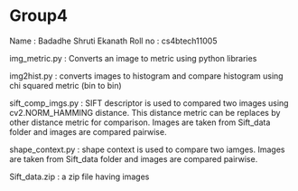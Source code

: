 # Group4

Name : Badadhe Shruti Ekanath
Roll no : cs4btech11005

img_metric.py : Converts an image to metric using python libraries

img2hist.py : converts images to histogram and compare histogram using chi squared metric (bin to bin)

sift_comp_imgs.py : SIFT descriptor is used to compared two images using cv2.NORM_HAMMING distance. This distance metric can be replaces by other distance metric for comparison. Images are taken from Sift_data folder and images are compared pairwise.

shape_context.py : shape context is used to compare two iamges. Images are taken from Sift_data folder and images are compared pairwise.

Sift_data.zip : a zip file having images 


